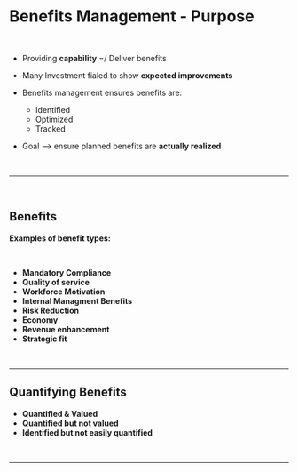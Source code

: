 # Benefits Management - Purpose
<br />

- Providing **capability** =/ Deliver benefits
- Many Investment fialed to show **expected improvements**
- Benefits management ensures benefits are:
    - Identified 
    - Optimized
    - Tracked


- Goal --> ensure planned benefits are **actually realized**


<br />

---

<br />

## Benefits

**Examples of benefit types:**

<br />

- **Mandatory Compliance**
- **Quality of service**
- **Workforce Motivation**
- **Internal Managment Benefits**
- **Risk Reduction**
- **Economy**
- **Revenue enhancement**
- **Strategic fit**

<br />

---

## Quantifying Benefits

- **Quantified & Valued**
- **Quantified but not valued**
- **Identified but not easily quantified**

<br />


---



